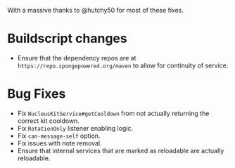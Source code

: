 With a massive thanks to @hutchy50 for most of these fixes.

# Buildscript changes

* Ensure that the dependency repos are at `https://repo.spongepowered.org/maven` to allow for continuity of service.

# Bug Fixes

* Fix `NucleusKitService#getCooldown` from not actually returning the correct kit cooldown.
* Fix `RotationOnly` listener enabling logic.
* Fix `can-message-self` option.
* Fix issues with note removal.
* Ensure that internal services that are marked as reloadable are actually reloadable. 